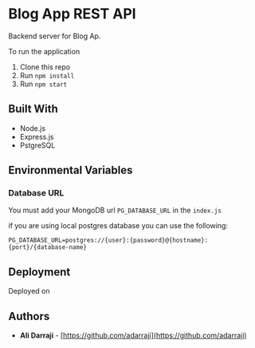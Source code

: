 # Blog App REST API

Backend server for Blog Ap.

To run the application

1. Clone this repo
2. Run `npm install`
3. Run `npm start`

## Built With

* Node.js
* Express.js
* PstgreSQL

## Environmental Variables

### Database URL

You must add your MongoDB url `PG_DATABASE_URL` in the `index.js`

if you are using local postgres database you can use the following:

`PG_DATABASE_URL=postgres://{user}:{password}@{hostname}:{port}/{database-name}`




## Deployment
Deployed on 


## Authors

- **Ali Darraji** - [https://github.com/adarraji](https://github.com/adarraji)

